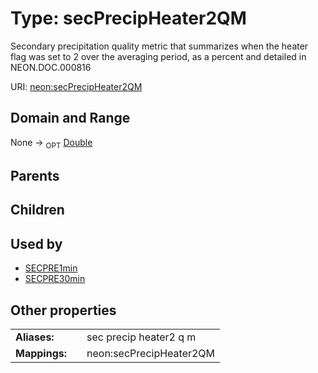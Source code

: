 
# Type: secPrecipHeater2QM


Secondary precipitation quality metric that summarizes when the heater flag was set to 2 over the averaging period, as a percent and detailed in NEON.DOC.000816

URI: [neon:secPrecipHeater2QM](https://data.neonscience.org/secPrecipHeater2QM)


## Domain and Range

None ->  <sub>OPT</sub> [Double](types/Double.md)

## Parents


## Children


## Used by

 * [SECPRE1min](SECPRE1min.md)
 * [SECPRE30min](SECPRE30min.md)

## Other properties

|  |  |  |
| --- | --- | --- |
| **Aliases:** | | sec precip heater2 q m |
| **Mappings:** | | neon:secPrecipHeater2QM |

